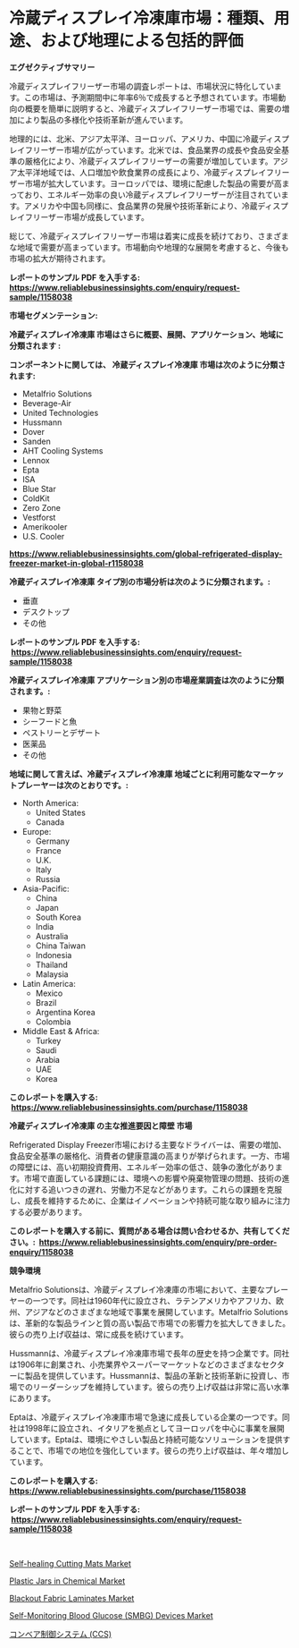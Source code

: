 <p><h1>冷蔵ディスプレイ冷凍庫市場：種類、用途、および地理による包括的評価</h1></p><p><strong>エグゼクティブサマリー</strong></p>
<p><p>冷蔵ディスプレイフリーザー市場の調査レポートは、市場状況に特化しています。この市場は、予測期間中に年率6％で成長すると予想されています。市場動向の概要を簡単に説明すると、冷蔵ディスプレイフリーザー市場では、需要の増加により製品の多様化や技術革新が進んでいます。</p><p>地理的には、北米、アジア太平洋、ヨーロッパ、アメリカ、中国に冷蔵ディスプレイフリーザー市場が広がっています。北米では、食品業界の成長や食品安全基準の厳格化により、冷蔵ディスプレイフリーザーの需要が増加しています。アジア太平洋地域では、人口増加や飲食業界の成長により、冷蔵ディスプレイフリーザー市場が拡大しています。ヨーロッパでは、環境に配慮した製品の需要が高まっており、エネルギー効率の良い冷蔵ディスプレイフリーザーが注目されています。アメリカや中国も同様に、食品業界の発展や技術革新により、冷蔵ディスプレイフリーザー市場が成長しています。</p><p>総じて、冷蔵ディスプレイフリーザー市場は着実に成長を続けており、さまざまな地域で需要が高まっています。市場動向や地理的な展開を考慮すると、今後も市場の拡大が期待されます。</p></p>
<p><strong>レポートのサンプル PDF を入手する: <a href="https://www.reliablebusinessinsights.com/enquiry/request-sample/1158038">https://www.reliablebusinessinsights.com/enquiry/request-sample/1158038</a></strong></p>
<p><strong>市場セグメンテーション:</strong></p>
<p><strong> 冷蔵ディスプレイ冷凍庫 市場はさらに概要、展開、アプリケーション、地域に分類されます :</strong></p>
<p><strong>コンポーネントに関しては、 冷蔵ディスプレイ冷凍庫 市場は次のように分類されます: &nbsp;</strong></p>
<p><ul><li>Metalfrio Solutions</li><li>Beverage-Air</li><li>United Technologies</li><li>Hussmann</li><li>Dover</li><li>Sanden</li><li>AHT Cooling Systems</li><li>Lennox</li><li>Epta</li><li>ISA</li><li>Blue Star</li><li>ColdKit</li><li>Zero Zone</li><li>Vestforst</li><li>Amerikooler</li><li>U.S. Cooler</li></ul></p>
<p><strong><a href="https://www.reliablebusinessinsights.com/global-refrigerated-display-freezer-market-in-global-r1158038">https://www.reliablebusinessinsights.com/global-refrigerated-display-freezer-market-in-global-r1158038</a></strong></p>
<p><strong> 冷蔵ディスプレイ冷凍庫 タイプ別の市場分析は次のように分類されます。:</strong></p>
<p><ul><li>垂直</li><li>デスクトップ</li><li>その他</li></ul></p>
<p><strong>レポートのサンプル PDF を入手する: &nbsp;<a href="https://www.reliablebusinessinsights.com/enquiry/request-sample/1158038">https://www.reliablebusinessinsights.com/enquiry/request-sample/1158038</a></strong></p>
<p><strong> 冷蔵ディスプレイ冷凍庫 アプリケーション別の市場産業調査は次のように分類されます。:</strong></p>
<p><ul><li>果物と野菜</li><li>シーフードと魚</li><li>ペストリーとデザート</li><li>医薬品</li><li>その他</li></ul></p>
<p><strong>地域に関して言えば、冷蔵ディスプレイ冷凍庫 地域ごとに利用可能なマーケットプレーヤーは次のとおりです。:</strong></p>
<p><ul>
    <li>
        North America:
        <ul>
            <li>United States</li>
            <li>Canada</li>
        </ul>
    </li>
    <li>
        Europe:
        <ul>
            <li>Germany</li>
            <li>France</li>
            <li>U.K.</li>
            <li>Italy</li>
            <li>Russia</li>
        </ul>
    </li>
    <li>
        Asia-Pacific:
        <ul>
            <li>China</li>
            <li>Japan</li>
            <li>South Korea</li>
            <li>India</li>
            <li>Australia</li>
            <li>China Taiwan</li>
            <li>Indonesia</li>
            <li>Thailand</li>
            <li>Malaysia</li>
        </ul>
    </li>
    <li>
        Latin America:
        <ul>
            <li>Mexico</li>
            <li>Brazil</li>
            <li>Argentina Korea</li>
            <li>Colombia</li>
        </ul>
    </li>
    <li>
        Middle East & Africa:
        <ul>
            <li>Turkey</li>
            <li>Saudi</li>
            <li>Arabia</li>
            <li>UAE</li>
            <li>Korea</li>
        </ul>
    </li>
    </ul></p>
<p><strong>このレポートを購入する: &nbsp;<a href="https://www.reliablebusinessinsights.com/purchase/1158038">https://www.reliablebusinessinsights.com/purchase/1158038</a></strong></p>
<p><strong>冷蔵ディスプレイ冷凍庫 の主な推進要因と障壁 市場</strong></p>
<p><p>Refrigerated Display Freezer市場における主要なドライバーは、需要の増加、食品安全基準の厳格化、消費者の健康意識の高まりが挙げられます。一方、市場の障壁には、高い初期投資費用、エネルギー効率の低さ、競争の激化があります。市場で直面している課題には、環境への影響や廃棄物管理の問題、技術の進化に対する追いつきの遅れ、労働力不足などがあります。これらの課題を克服し、成長を維持するために、企業はイノベーションや持続可能な取り組みに注力する必要があります。</p></p>
<p><strong>このレポートを購入する前に、質問がある場合は問い合わせるか、共有してください。:&nbsp; <a href="https://www.reliablebusinessinsights.com/enquiry/pre-order-enquiry/1158038">https://www.reliablebusinessinsights.com/enquiry/pre-order-enquiry/1158038</a></strong></p>
<p><strong>競争環境</strong></p>
<p><p>Metalfrio Solutionsは、冷蔵ディスプレイ冷凍庫の市場において、主要なプレーヤーの一つです。同社は1960年代に設立され、ラテンアメリカやアフリカ、欧州、アジアなどのさまざまな地域で事業を展開しています。Metalfrio Solutionsは、革新的な製品ラインと質の高い製品で市場での影響力を拡大してきました。彼らの売り上げ収益は、常に成長を続けています。</p><p>Hussmannは、冷蔵ディスプレイ冷凍庫市場で長年の歴史を持つ企業です。同社は1906年に創業され、小売業界やスーパーマーケットなどのさまざまなセクターに製品を提供しています。Hussmannは、製品の革新と技術革新に投資し、市場でのリーダーシップを維持しています。彼らの売り上げ収益は非常に高い水準にあります。</p><p>Eptaは、冷蔵ディスプレイ冷凍庫市場で急速に成長している企業の一つです。同社は1998年に設立され、イタリアを拠点としてヨーロッパを中心に事業を展開しています。Eptaは、環境にやさしい製品と持続可能なソリューションを提供することで、市場での地位を強化しています。彼らの売り上げ収益は、年々増加しています。</p></p>
<p><strong>このレポートを購入する: &nbsp; <a href="https://www.reliablebusinessinsights.com/purchase/1158038">https://www.reliablebusinessinsights.com/purchase/1158038</a></strong></p>
<p><strong>レポートのサンプル PDF を入手する: &nbsp;<a href="https://www.reliablebusinessinsights.com/enquiry/request-sample/1158038">https://www.reliablebusinessinsights.com/enquiry/request-sample/1158038</a></strong><strong></strong></p>
<p>&nbsp;</p>
<p><p><a href="https://github.com/seekum/Market-Research-Report-List-2/blob/main/self-healing-cutting-mats-market.md">Self-healing Cutting Mats Market</a></p><p><a href="https://issuu.com/reportprime-2/docs/plastic-jars-in-chemical-market-size-2030.pptx">Plastic Jars in Chemical Market</a></p><p><a href="https://issuu.com/reportprime-2/docs/blackout-fabric-laminates-market-size-2030.pptx">Blackout Fabric Laminates Market</a></p><p><a href="https://github.com/nancykennedykellievqfqt2/Market-Research-Report-List-2/blob/main/self-monitoring-blood-glucose-smbg-devices-market.md">Self-Monitoring Blood Glucose (SMBG) Devices Market</a></p><p><a href="https://github.com/MosesSpinka1914/Market-Research-Report-List-1/blob/main/233702184850.md">コンベア制御システム (CCS)</a></p></p>